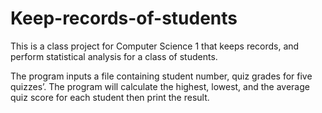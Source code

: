 # Keep-records-of-students
This is a class project for Computer Science 1 that keeps records, and perform statistical analysis for a class of students.

The program inputs a file containing student number, quiz grades for five quizzes’.
The program will calculate the highest, lowest, and the average quiz score for each student then print the result.  

